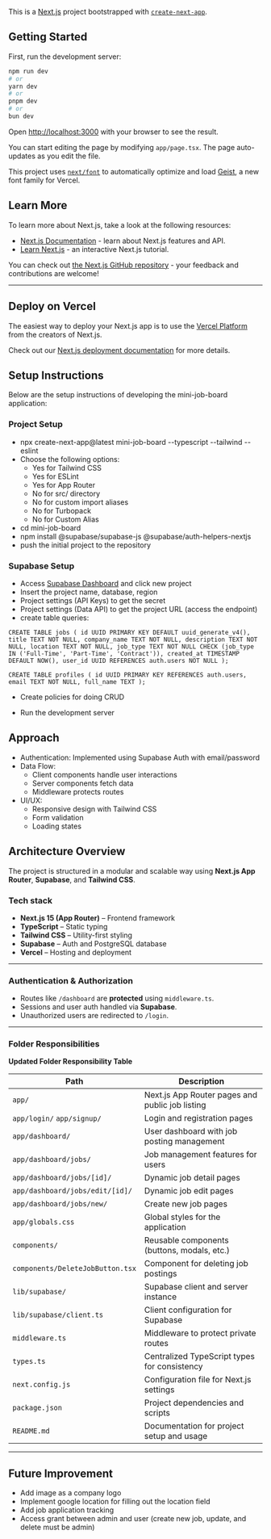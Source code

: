 This is a [Next.js](https://nextjs.org) project bootstrapped with [`create-next-app`](https://nextjs.org/docs/app/api-reference/cli/create-next-app).

## Getting Started

First, run the development server:

```bash
npm run dev
# or
yarn dev
# or
pnpm dev
# or
bun dev
```

Open [http://localhost:3000](http://localhost:3000) with your browser to see the result.

You can start editing the page by modifying `app/page.tsx`. The page auto-updates as you edit the file.

This project uses [`next/font`](https://nextjs.org/docs/app/building-your-application/optimizing/fonts) to automatically optimize and load [Geist](https://vercel.com/font), a new font family for Vercel.

## Learn More

To learn more about Next.js, take a look at the following resources:

- [Next.js Documentation](https://nextjs.org/docs) - learn about Next.js features and API.
- [Learn Next.js](https://nextjs.org/learn) - an interactive Next.js tutorial.

You can check out [the Next.js GitHub repository](https://github.com/vercel/next.js) - your feedback and contributions are welcome!

---

## Deploy on Vercel

The easiest way to deploy your Next.js app is to use the [Vercel Platform](https://vercel.com/new?utm_medium=default-template&filter=next.js&utm_source=create-next-app&utm_campaign=create-next-app-readme) from the creators of Next.js.

Check out our [Next.js deployment documentation](https://nextjs.org/docs/app/building-your-application/deploying) for more details.

## Setup Instructions

Below are the setup instructions of developing the mini-job-board application:

### Project Setup

- npx create-next-app@latest mini-job-board --typescript --tailwind --eslint
- Choose the following options:
  - Yes for Tailwind CSS
  - Yes for ESLint
  - Yes for App Router
  - No for src/ directory
  - No for custom import aliases
  - No for Turbopack
  - No for Custom Alias
- cd mini-job-board
- npm install @supabase/supabase-js @supabase/auth-helpers-nextjs
- push the initial project to the repository

### Supabase Setup

- Access [Supabase Dashboard](https://app.supabase.com/) and click new project
- Insert the project name, database, region
- Project settings (API Keys) to get the secret
- Project settings (Data API) to get the project URL (access the endpoint)
- create table queries:

`CREATE TABLE jobs (
id UUID PRIMARY KEY DEFAULT uuid_generate_v4(),
title TEXT NOT NULL,
company_name TEXT NOT NULL,
description TEXT NOT NULL,
location TEXT NOT NULL,
job_type TEXT NOT NULL CHECK (job_type IN ('Full-Time', 'Part-Time', 'Contract')),
created_at TIMESTAMP DEFAULT NOW(),
user_id UUID REFERENCES auth.users NOT NULL
);`

`CREATE TABLE profiles (
id UUID PRIMARY KEY REFERENCES auth.users,
email TEXT NOT NULL,
full_name TEXT
);`

- Create policies for doing CRUD

- Run the development server

## Approach

- Authentication: Implemented using Supabase Auth with email/password
- Data Flow:
  - Client components handle user interactions
  - Server components fetch data
  - Middleware protects routes
- UI/UX:
  - Responsive design with Tailwind CSS
  - Form validation
  - Loading states

## Architecture Overview

The project is structured in a modular and scalable way using **Next.js App Router**, **Supabase**, and **Tailwind CSS**.

### Tech stack

- **Next.js 15 (App Router)** – Frontend framework
- **TypeScript** – Static typing
- **Tailwind CSS** – Utility-first styling
- **Supabase** – Auth and PostgreSQL database
- **Vercel** – Hosting and deployment

---

### Authentication & Authorization

- Routes like `/dashboard` are **protected** using `middleware.ts`.
- Sessions and user auth handled via **Supabase**.
- Unauthorized users are redirected to `/login`.

---

### Folder Responsibilities

**Updated Folder Responsibility Table**

| Path                             | Description                                     |
|----------------------------------|-------------------------------------------------|
| `app/`                           | Next.js App Router pages and public job listing |
| `app/login/` `app/signup/`       | Login and registration pages                    |
| `app/dashboard/`                 | User dashboard with job posting management      |
| `app/dashboard/jobs/`            | Job management features for users               |
| `app/dashboard/jobs/[id]/`       | Dynamic job detail pages                        |
| `app/dashboard/jobs/edit/[id]/`  | Dynamic job edit pages                          |
| `app/dashboard/jobs/new/`        | Create new job pages                            |
| `app/globals.css`                | Global styles for the application               |
| `components/`                    | Reusable components (buttons, modals, etc.)     |
| `components/DeleteJobButton.tsx` | Component for deleting job postings             |
| `lib/supabase/`                  | Supabase client and server instance             |
| `lib/supabase/client.ts`         | Client configuration for Supabase               |
| `middleware.ts`                  | Middleware to protect private routes            |
| `types.ts`                       | Centralized TypeScript types for consistency    |
| `next.config.js`                 | Configuration file for Next.js settings         |
| `package.json`                   | Project dependencies and scripts                |
| `README.md`                      | Documentation for project setup and usage       |

---

## Future Improvement

- Add image as a company logo
- Implement google location for filling out the location field
- Add job application tracking
- Access grant between admin and user (create new job, update, and delete must be admin)
